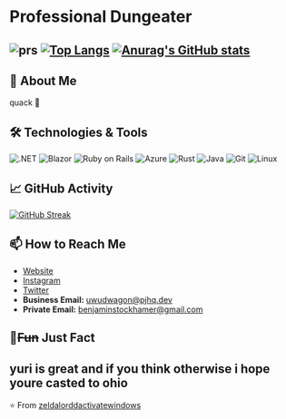 # Professional Dungeater 
![prs](https://img.shields.io/badge/dynamic/json?color=blueviolet&label=Merged%20PRs&query=total_count&url=https%3A%2F%2Fapi.github.com%2Fsearch%2Fissues%3Fq%3Dauthor%3Agcat101%2520type%3Apr%2520is%3Amerged)
[![Top Langs](https://github-readme-stats.vercel.app/api/top-langs/?username=zeldalorddactivatewindows&langs_count=4&theme=tokyonight&layout=compact&count_private=true&include_orgs=pjhq-inc)](https://github.com/anuraghazra/github-readme-stats) 
[![Anurag's GitHub stats](https://github-readme-stats.vercel.app/api?username=zeldalorddactivatewindows&count_private=true&show_icons=true&theme=tokyonight&include_orgs=pjhq-inc)](https://github.com/anuraghazra/github-readme-stats)
---
## 🚀 About Me
quack 🦆
## 🛠️ Technologies & Tools
![.NET](https://img.shields.io/badge/-.NET-512BD4?style=flat&logo=.net&logoColor=white)
![Blazor](https://img.shields.io/badge/-Blazor-512BD4?style=flat&logo=blazor&logoColor=white)
![Ruby on Rails](https://img.shields.io/badge/-Ruby%20on%20Rails-CC0000?style=flat&logo=ruby-on-rails&logoColor=white)
![Azure](https://img.shields.io/badge/-Azure-0089D6?style=flat&logo=microsoft-azure&logoColor=white)
![Rust](https://img.shields.io/badge/-Rust-000000?style=flat&logo=rust&logoColor=white)
![Java](https://img.shields.io/badge/-Java-007396?style=flat&logo=java&logoColor=white)
![Git](https://img.shields.io/badge/-Git-F05032?style=flat&logo=git&logoColor=white)
![Linux](https://img.shields.io/badge/-Linux-FCC624?style=flat&logo=linux&logoColor=black)
## 📈 GitHub Activity
[![GitHub Streak](https://streak-stats.demolab.com/?user=zeldalorddactivatewindows&theme=tokyonight)](https://git.io/streak-stats) 
## 📫 How to Reach Me
- [Website](https://www.pjhq.dev/) 
- [Instagram](https://www.instagram.com/vielzukuhl)
- [Twitter](https://x.com/Benjami17351584)
- **Business Email:** [uwudwagon@pjhq.dev](mailto:uwudwagon@pjhq.dev)
- **Private Email:** [benjaminstockhamer@gmail.com](mailto:benjaminstockhamer@gmail.com)
## 🌟~~Fun~~ Just Fact
yuri is great and if you think otherwise i hope youre casted to ohio
---
⭐️ From [zeldalorddactivatewindows](https://github.com/zeldalorddactivatewindows)
